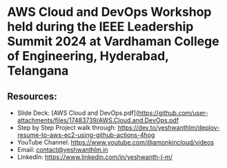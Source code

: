 # AWS Cloud and DevOps Workshop held during the IEEE Leadership Summit 2024 at Vardhaman College of Engineering, Hyderabad, Telangana

## Resources: 
* Slide Deck: [AWS Cloud and DevOps.pdf](https://github.com/user-attachments/files/17483739/AWS.Cloud.and.DevOps.pdf
* Step by Step Project walk through: https://dev.to/yeshwanthlm/deploy-resume-to-aws-ec2-using-github-actions-4hog
* YouTube Channel: https://www.youtube.com/@amonkincloud/videos
* Email: contact@yeshwanthlm.in
* LinkedIn: https://www.linkedin.com/in/yeshwanth-l-m/
